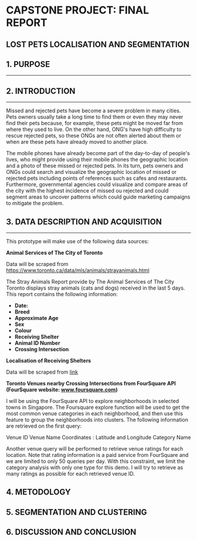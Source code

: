 # CAPSTONE PROJECT: FINAL REPORT

## LOST PETS LOCALISATION AND SEGMENTATION


## 1. PURPOSE
***

## 2. INTRODUCTION
***
Missed and rejected pets have become a severe problem in many cities. Pets owners usually take a long time to find them or even they may never find their pets because, for example, these pets might be moved far from where they used to live. On the other hand,  ONG's have high difficulty to rescue rejected pets, so these ONGs are not often alerted about them or when are these pets have already moved to another place. 

The mobile phones have already become part of the day-to-day of people's lives, who might provide using their mobile phones the geographic location and a photo of these missed or rejected pets. In its turn, pets owners and ONGs could search and visualize the geographic location of missed or rejected pets including points of references such as cafes and restaurants. Furthermore, governmental agencies could visualize and compare areas of the city with the highest incidence of missed ou rejected and could segment areas to uncover patterns which could guide marketing campaigns to mitigate the problem.

## 3. DATA DESCRIPTION AND ACQUISITION 
***
This prototype will make use of the following data sources:

**Animal Services of The City of Toronto**

Data will be scraped from  https://www.toronto.ca/data/mls/animals/strayanimals.html

The Stray Animals Report provide by The Animal Services of The City Toronto displays stray animals  (cats and dogs) received in the last 5 days. This report contains the following information:

* **Date:**  
* **Breed** 
* **Approximate Age** 
* **Sex** 
* **Colour**
* **Receiving Shelter**
* **Animal ID Number** 
* **Crossing Intersection**


**Localisation of Receiving Shelters**

Data will be scraped from [link](https://www.toronto.ca/community-people/animals-pets/animal-shelters/)


**Toronto Venues nearby Crossing Intersections from FourSquare API (FourSquare website: www.foursquare.com)**

I will be using the FourSquare API to explore neighborhoods in selected towns in Singapore. The Foursquare explore function will be used to get the most common venue categories in each neighborhood, and then use this feature to group the neighborhoods into clusters. The following information are retrieved on the first query:

Venue ID
Venue Name
Coordinates : Latitude and Longitude
Category Name

Another venue query will be performed to retrieve venue ratings for each location. Note that rating information is a paid service from FourSquare and we are limited to only 50 queries per day. With this constraint, we limit the category analysis with only one type for this demo. I will try to retrieve as many ratings as possible for each retrieved venue ID.

## 4. METODOLOGY

## 5. SEGMENTATION AND CLUSTERING

## 6. DISCUSSION AND CONCLUSION